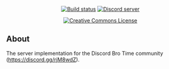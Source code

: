 <div align="center">
  <br />
  <p>
    <a href="https://cdn.discordapp.com/attachments/453694329421168640/461713077797257216/brotimelogo.png" width="670" alt="Bro Time" /></a>
  </p>
  <br />
  <p>
<a href="https://travis-ci.org/Bro-Time/Bro-Time-Server"><img src="https://travis-ci.org/Bro-Time/Bro-Time-Server.svg" alt="Build status" /></a>    
<a href="https://discord.gg/rjM8wdZ"><img src="https://discordapp.com/api/guilds/330913265573953536/embed.png" alt="Discord server" /></a> 
    
<a rel="license" href="http://creativecommons.org/licenses/by-nc-sa/4.0/"><img alt="Creative Commons License" style="border-width:0" src="https://i.creativecommons.org/l/by-nc-sa/4.0/88x31.png" /></a>
</div>

## About
The server implementation for the Discord Bro Time community (https://discord.gg/rjM8wdZ).

 

